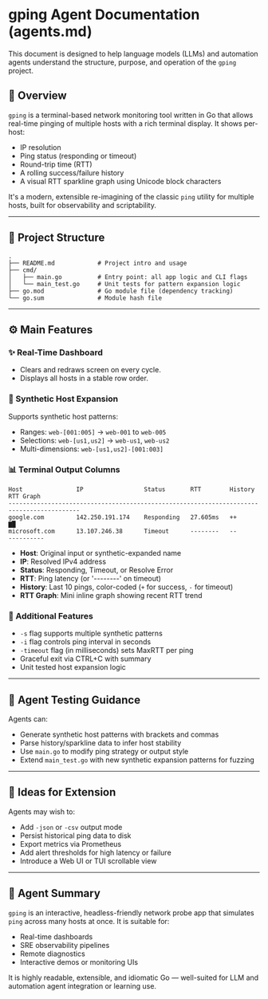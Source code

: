 # gping Agent Documentation (agents.md)

This document is designed to help language models (LLMs) and automation agents understand the structure, purpose, and operation of the `gping` project.

## 🧭 Overview

`gping` is a terminal-based network monitoring tool written in Go that allows real-time pinging of multiple hosts with a rich terminal display. It shows per-host:

- IP resolution
- Ping status (responding or timeout)
- Round-trip time (RTT)
- A rolling success/failure history
- A visual RTT sparkline graph using Unicode block characters

It's a modern, extensible re-imagining of the classic `ping` utility for multiple hosts, built for observability and scriptability.

---

## 📂 Project Structure

```
.
├── README.md            # Project intro and usage
├── cmd/
│   ├── main.go          # Entry point: all app logic and CLI flags
│   └── main_test.go     # Unit tests for pattern expansion logic
├── go.mod               # Go module file (dependency tracking)
└── go.sum               # Module hash file
```

---

## ⚙️ Main Features

### ✨ Real-Time Dashboard

- Clears and redraws screen on every cycle.
- Displays all hosts in a stable row order.

### 🧠 Synthetic Host Expansion

Supports synthetic host patterns:

- Ranges: `web-[001:005]` → `web-001` to `web-005`
- Selections: `web-[us1,us2]` → `web-us1`, `web-us2`
- Multi-dimensions: `web-[us1,us2]-[001:003]`

### 📊 Terminal Output Columns

```
Host               IP                 Status       RTT        History    RTT Graph
------------------------------------------------------------------------------------------
google.com         142.250.191.174    Responding   27.605ms   ++         ▇█
microsoft.com      13.107.246.38      Timeout      --------   --         ----------
```

- **Host**: Original input or synthetic-expanded name
- **IP**: Resolved IPv4 address
- **Status**: Responding, Timeout, or Resolve Error
- **RTT**: Ping latency (or '--------' on timeout)
- **History**: Last 10 pings, color-coded (`+` for success, `-` for timeout)
- **RTT Graph**: Mini inline graph showing recent RTT trend

### 📌 Additional Features

- `-s` flag supports multiple synthetic patterns
- `-i` flag controls ping interval in seconds
- `-timeout` flag (in milliseconds) sets MaxRTT per ping
- Graceful exit via CTRL+C with summary
- Unit tested host expansion logic

---

## 🧪 Agent Testing Guidance

Agents can:

- Generate synthetic host patterns with brackets and commas
- Parse history/sparkline data to infer host stability
- Use `main.go` to modify ping strategy or output style
- Extend `main_test.go` with new synthetic expansion patterns for fuzzing

---

## 🔧 Ideas for Extension

Agents may wish to:

- Add `-json` or `-csv` output mode
- Persist historical ping data to disk
- Export metrics via Prometheus
- Add alert thresholds for high latency or failure
- Introduce a Web UI or TUI scrollable view

---

## 🤖 Agent Summary

`gping` is an interactive, headless-friendly network probe app that simulates `ping` across many hosts at once. It is suitable for:

- Real-time dashboards
- SRE observability pipelines
- Remote diagnostics
- Interactive demos or monitoring UIs

It is highly readable, extensible, and idiomatic Go — well-suited for LLM and automation agent integration or learning use.


